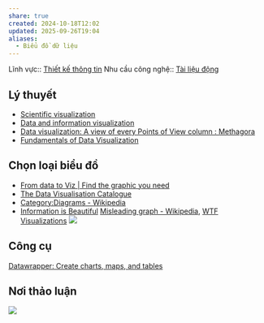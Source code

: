 ```yaml
---
share: true
created: 2024-10-18T12:02
updated: 2025-09-26T19:04
aliases:
  - Biểu đồ dữ liệu
---
```

Lĩnh vực:: [Thiết kế thông tin](../../../L%C4%A9nh%20v%E1%BB%B1c/Thi%E1%BA%BFt%20k%E1%BA%BF%20th%C3%B4ng%20tin/index.md)
Nhu cầu công nghệ:: [Tài liệu động](../../../Nhu%20c%E1%BA%A7u%20c%C3%B4ng%20ngh%E1%BB%87/Vi%E1%BA%BFt%20v%C3%A0%20qu%E1%BA%A3n%20l%C3%BD%20n%E1%BB%99i%20dung,%20ghi%20ch%C3%BA,%20t%C3%A0i%20li%E1%BB%87u/T%C3%A0i%20li%E1%BB%87u%20%C4%91%E1%BB%99ng.md)

## Lý thuyết
- [Scientific visualization](https://en.wikipedia.org/wiki/Scientific_visualization)
- [Data and information visualization](https://en.wikipedia.org/wiki/Data_and_information_visualization) 
- [Data visualization: A view of every Points of View column : Methagora](https://blogs.nature.com/methagora/2013/07/data-visualization-points-of-view.html)
- [Fundamentals of Data Visualization](https://clauswilke.com/dataviz/)

## Chọn loại biểu đồ
- [From data to Viz \| Find the graphic you need](https://www.data-to-viz.com/)
- [The Data Visualisation Catalogue](https://datavizcatalogue.com/)
- [Category:Diagrams - Wikipedia](https://en.wikipedia.org/wiki/Category:Diagrams)
- [Information is Beautiful](https://informationisbeautiful.net/)
[Misleading graph - Wikipedia](https://en.wikipedia.org/wiki/Misleading_graph), [WTF Visualizations](https://viz.wtf/)
![](https://www.data-to-viz.com/img/poster/poster_small.png) 

## Công cụ
[Datawrapper: Create charts, maps, and tables](https://www.datawrapper.de/)

## Nơi thảo luận
[![](https://imagizer.imageshack.com/a/img924/9471/eQpmWA.png)](https://discord.com/channels/898550123007709204/1296474612716146719)